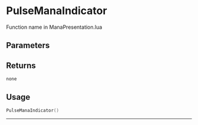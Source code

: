 # PulseManaIndicator

Function name in ManaPresentation.lua

## Parameters

## Returns

`none`

## Usage

```lua
PulseManaIndicator()
```

---
